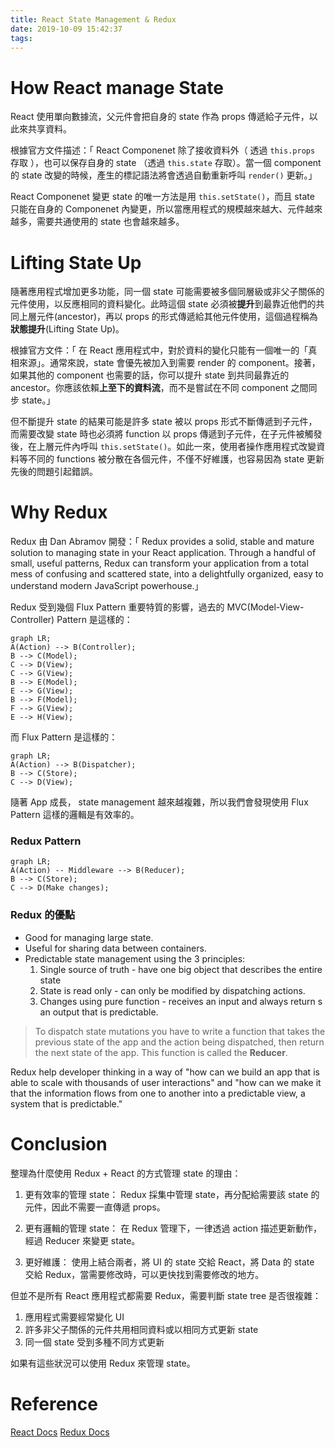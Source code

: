 ```yaml
---
title: React State Management & Redux
date: 2019-10-09 15:42:37
tags:
---
```


# How React manage State

React 使用單向數據流，父元件會把自身的 state 作為 props 傳遞給子元件，以此來共享資料。

根據官方文件描述：「 React Componenet 除了接收資料外（ 透過 `this.props` 存取 ），也可以保存自身的 state （透過 `this.state` 存取）。當一個 component 的 state 改變的時候，產生的標記語法將會透過自動重新呼叫 `render()` 更新。」

React Componenet 變更 state 的唯一方法是用 `this.setState()`，而且 state 只能在自身的 Componenet 內變更，所以當應用程式的規模越來越大、元件越來越多，需要共通使用的 state 也會越來越多。 


# Lifting State Up

隨著應用程式增加更多功能，同一個 state 可能需要被多個同層級或非父子關係的元件使用，以反應相同的資料變化。此時這個 state 必須被**提升**到最靠近他們的共同上層元件(ancestor)，再以 props 的形式傳遞給其他元件使用，這個過程稱為**狀態提升**(Lifting State Up)。

根據官方文件：「 在 React 應用程式中，對於資料的變化只能有一個唯一的「真相來源」。通常來說，state 會優先被加入到需要 render 的 component。接著，如果其他的 component 也需要的話，你可以提升 state 到共同最靠近的 ancestor。你應該依賴**上至下的資料流**，而不是嘗試在不同 component 之間同步 state。」

但不斷提升 state 的結果可能是許多 state 被以 props 形式不斷傳遞到子元件，而需要改變 state 時也必須將 function 以 props 傳遞到子元件，在子元件被觸發後，在上層元件內呼叫 `this.setState()`。如此一來，使用者操作應用程式改變資料等不同的 functions 被分散在各個元件，不僅不好維護，也容易因為 state 更新先後的問題引起錯誤。

# Why Redux

Redux 由 Dan Abramov 開發：「 Redux provides a solid, stable and mature solution to managing state in your React application. Through a handful of small, useful patterns, Redux can transform your application from a total mess of confusing and scattered state, into a delightfully organized, easy to understand modern JavaScript powerhouse.」

Redux 受到幾個 Flux Pattern 重要特質的影響，過去的 MVC(Model-View-Controller) Pattern 是這樣的：
```mermaid
graph LR;
A(Action) --> B(Controller);
B --> C(Model);
C --> D(View);
C --> G(View);
B --> E(Model);
E --> G(View);
B --> F(Model);
F --> G(View);
E --> H(View);
```

而 Flux Pattern 是這樣的：
```mermaid
graph LR;
A(Action) --> B(Dispatcher);
B --> C(Store);
C --> D(View);
```

隨著 App 成長， state management 越來越複雜，所以我們會發現使用 Flux Pattern 這樣的邏輯是有效率的。

### Redux Pattern

```mermaid
graph LR;
A(Action) -- Middleware --> B(Reducer);
B --> C(Store);
C --> D(Make changes);
```

### Redux 的優點

- Good for managing large state.
- Useful for sharing data between containers.
- Predictable state management using the 3 principles:
  1. Single source of truth - have one big object that describes the entire state
  2. State is read only - can only be modified by dispatching actions.
  3. Changes using pure function - receives an input and always return s an output that is predictable.

>To dispatch state mutations you have to write a function that takes the previous state of the app and the action being dispatched, then return the next state of the app. This function is called the **Reducer**.

Redux help developer thinking in a way of "how can we build an app that is able to scale with thousands of user interactions" and "how can we make it that the information flows from one to another into a predictable view, a system that is predictable."


# Conclusion

整理為什麼使用 Redux + React 的方式管理 state 的理由：

1. 更有效率的管理 state：
Redux 採集中管理 state，再分配給需要該 state 的元件，因此不需要一直傳遞 props。

2. 更有邏輯的管理 state：
在 Redux 管理下，一律透過 action 描述更新動作，經過 Reducer 來變更 state。

3. 更好維護：
使用上結合兩者，將 UI 的 state 交給 React，將 Data 的 state 交給 Redux，當需要修改時，可以更快找到需要修改的地方。

但並不是所有 React 應用程式都需要 Redux，需要判斷 state tree 是否很複雜：

1. 應用程式需要經常變化 UI
2. 許多非父子關係的元件共用相同資料或以相同方式更新 state
3. 同一個 state 受到多種不同方式更新

如果有這些狀況可以使用 Redux 來管理 state。

# Reference

[React Docs](https://zh-hant.reactjs.org/docs/lifting-state-up.html)
[Redux Docs](https://egghead.io/courses/getting-started-with-redux)
